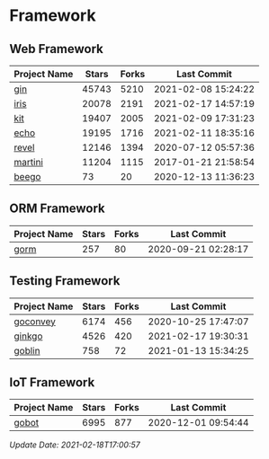 # Framework

## Web Framework
| Project Name | Stars | Forks | Last Commit |
| ------------ | ----- | ----- | ----------- |
| [gin](https://github.com/gin-gonic/gin) | 45743 | 5210 | 2021-02-08 15:24:22 |
| [iris](https://github.com/kataras/iris) | 20078 | 2191 | 2021-02-17 14:57:19 |
| [kit](https://github.com/go-kit/kit) | 19407 | 2005 | 2021-02-09 17:31:23 |
| [echo](https://github.com/labstack/echo) | 19195 | 1716 | 2021-02-11 18:35:16 |
| [revel](https://github.com/revel/revel) | 12146 | 1394 | 2020-07-12 05:57:36 |
| [martini](https://github.com/go-martini/martini) | 11204 | 1115 | 2017-01-21 21:58:54 |
| [beego](https://github.com/astaxie/beego) | 73 | 20 | 2020-12-13 11:36:23 |

## ORM Framework
| Project Name | Stars | Forks | Last Commit |
| ------------ | ----- | ----- | ----------- |
| [gorm](https://github.com/jinzhu/gorm) | 257 | 80 | 2020-09-21 02:28:17 |

## Testing Framework
| Project Name | Stars | Forks | Last Commit |
| ------------ | ----- | ----- | ----------- |
| [goconvey](https://github.com/smartystreets/goconvey) | 6174 | 456 | 2020-10-25 17:47:07 |
| [ginkgo](https://github.com/onsi/ginkgo) | 4526 | 420 | 2021-02-17 19:30:31 |
| [goblin](https://github.com/franela/goblin) | 758 | 72 | 2021-01-13 15:34:25 |

## IoT Framework
| Project Name | Stars | Forks | Last Commit |
| ------------ | ----- | ----- | ----------- |
| [gobot](https://github.com/hybridgroup/gobot) | 6995 | 877 | 2020-12-01 09:54:44 |

*Update Date: 2021-02-18T17:00:57*